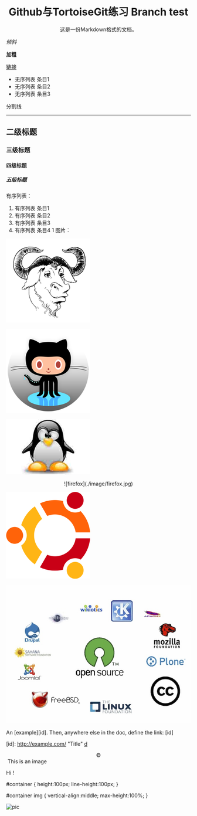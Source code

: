 # <center>Github与TortoiseGit练习 Branch test</center>

<center>这是一份Markdown格式的文档。</center>

 *倾斜* 

**加粗** 

[链接](https://github.com/JiapengLi/GitTutorialPractice)
 
- 无序列表 条目1
- 无序列表 条目2
- 无序列表 条目3

分割线

----------

## 二级标题 ##

### 三级标题 ###

#### 四级标题 ####

##### 五级标题  #####

有序列表：

1. 有序列表 条目1
1. 有序列表 条目2
1. 有序列表 条目3
1. 有序列表 条目4
	1
图片：

![gerwinski-gnu-head](./image/gerwinski-gnu-head.png)

![octocat](./image/octocat_fluid.png)

![linux](./image/linux.jpg)

<center>![firefox](./image/firefox.jpg)</center>

![ubuntu](./image/ubuntu-logo.png)

![opensoucre](./image/opensource.jpg)

An [example][id]. Then, anywhere
else in the doc, define the link: [id]

[id]: http://example.com/  "Title" [d]

[d]: "dni"

<center>&copy;</center>

<html>
<div id="container">
    <img />
    This is an image
</div>

Hi !

#container {
    height:100px;
    line-height:100px;
}

#container img {
    vertical-align:middle;
    max-height:100%;
}
</html>

![pic](http://images.cnblogs.com/cnblogs_com/yuphone/WindowsLiveWriter/WPS.WPS_9447/20091203_664a28d924aa98b14d99w6W6tgaSkfwe_thumb.gif)
